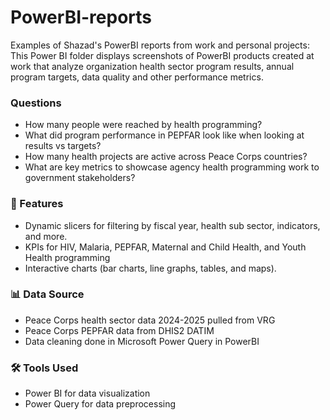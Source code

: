 # PowerBI-reports
Examples of Shazad's PowerBI reports from work and personal projects:
This Power BI folder displays screenshots of PowerBI products created at work that analyze organization health sector program results, annual program targets, data quality and other performance metrics.  

### Questions
- How many people were reached by health programming?
- What did program performance in PEPFAR look like when looking at results vs targets? 
- How many health projects are active across Peace Corps countries?
- What are key metrics to showcase agency health programming work to government stakeholders? 

### 🚀 Features
- Dynamic slicers for filtering by fiscal year, health sub sector, indicators, and more.
- KPIs for  HIV, Malaria, PEPFAR, Maternal and Child Health, and Youth Health programming
- Interactive charts (bar charts, line graphs, tables, and maps).

### 📊 Data Source
- Peace Corps health sector data 2024-2025 pulled from VRG
- Peace Corps PEPFAR data from DHIS2 DATIM
- Data cleaning done in Microsoft Power Query in PowerBI

### 🛠️ Tools Used
- Power BI for data visualization
- Power Query for data preprocessing
